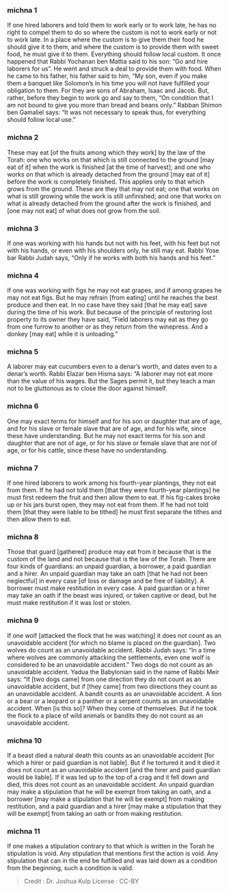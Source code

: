 
### michna 1
If one hired laborers and told them to work early or to work late, he has no right to compel them to do so where the custom is not to work early or not to work late. In a place where the custom is to give them their food he should give it to them, and where the custom is to provide them with sweet food, he must give it to them. Everything should follow local custom. It once happened that Rabbi Yochanan ben Mattia said to his son:  “Go and hire laborers for us”.  He went and struck a deal to provide them with food.  When he came to his father, his father said to him, “My son, even if you make them a banquet like Solomon’s in his time you will not have fulfilled your obligation to them.  For they are sons of Abraham, Isaac and Jacob. But, rather, before they begin to work go and say to them, “On condition that I am not bound to give you more than bread and beans only.” Rabban Shimon ben Gamaliel says:  “It was not necessary to speak thus, for everything should follow local use.”

### michna 2
These may eat [of the fruits among which they work] by the law of the Torah: one who works on that which is still connected to the ground [may eat of it] when the work is finished [at the time of harvest]; and one who works on that which is already detached from the ground [may eat of it] before the work is completely finished. This applies only to that which grows from the ground. These are they that may not eat; one that works on what is still growing while the work is still unfinished; and one that works on what is already detached from the ground after the work is finished, and [one may not eat] of what does not grow from the soil.

### michna 3
If one was working with his hands but not with his feet, with his feet but not with his hands, or even with his shoulders only, he still may eat. Rabbi Yose bar Rabbi Judah says, “Only if he works with both his hands and his feet.”

### michna 4
If one was working with figs he may not eat grapes, and if among grapes he may not eat figs. But he may refrain [from eating] until he reaches the best produce and then eat. In no case have they said [that he may eat] save during the time of his work. But because of the principle of restoring lost property to its owner they have said, “Field laborers may eat as they go from one furrow to another or as they return from the winepress.  And a donkey [may eat] while it is unloading.”

### michna 5
A laborer may eat cucumbers even to a denar’s worth, and dates even to a denar’s worth. Rabbi Elazar ben Hisma says:  “A laborer may not eat more than the value of his wages. But the Sages permit it, but they teach a man not to be gluttonous as to close the door against himself.

### michna 6
One may exact terms for himself and for his son or daughter that are of age, and for his slave or female slave that are of age, and for his wife, since these have understanding. But he may not exact terms for his son and daughter that are not of age, or for his slave or female slave that are not of age, or for his cattle, since these have no understanding.

### michna 7
If one hired laborers to work among his fourth-year plantings, they not eat from them. If he had not told them [that they were fourth-year plantings] he must first redeem the fruit and then allow them to eat. If his fig-cakes broke up or his jars burst open, they may not eat from them. If he had not told them [that they were liable to be tithed] he must first separate the tithes and then allow them to eat.

### michna 8
Those that guard [gathered] produce may eat from it because that is the custom of the land and not because that is the law of the Torah. There are four kinds of guardians:  an unpaid guardian, a borrower, a paid guardian and a hirer. An unpaid guardian may take an oath [that he had not been neglectful] in every case [of loss or damage and be free of liability]. A borrower must make restitution in every case. A paid guardian or a hirer may take an oath if the beast was injured, or taken captive or dead, but he must make restitution if it was lost or stolen.

### michna 9
If one wolf [attacked the flock that he was watching] it does not count as an unavoidable accident [for which no blame is placed on the guardian]. Two wolves do count as an unavoidable accident. Rabbi Judah says:  “In a time where wolves are commonly attacking the settlements, even one wolf is considered to be an unavoidable accident.” Two dogs do not count as an unavoidable accident. Yadua the Babylonian said in the name of Rabbi Meir says:  “If [two dogs came] from one direction they do not count as an unavoidable accident, but if [they came] from two directions they count as an unavoidable accident. A bandit counts as an unavoidable accident. A lion or a bear or a leopard or a panther or a serpent counts as an unavoidable accident. When [is this so]? When they come of themselves.  But if he took the flock to a place of wild animals or bandits they do not count as an unavoidable accident.

### michna 10
If a beast died a natural death this counts as an unavoidable accident [for which a hirer or paid guardian is not liable]. But if he tortured it and it died it does not count as an unavoidable accident [and the hirer and paid guardian would be liable]. If it was led up to the top of a crag and it fell down and died, this does not count as an unavoidable accident. An unpaid guardian may make a stipulation that he will be exempt from taking an oath, and a borrower [may make a stipulation that he will be exempt] from making restitution, and a paid guardian and a hirer [may make a stipulation that they will be exempt] from taking an oath or from making restitution.

### michna 11
If one makes a stipulation contrary to that which is written in the Torah he stipulation is void. Any stipulation that mentions first the action is void. Any stipulation that can in the end be fulfilled and was laid down as a condition from the beginning, such a condition is valid.

>Credit : Dr. Joshua Kulp
>License : CC-BY